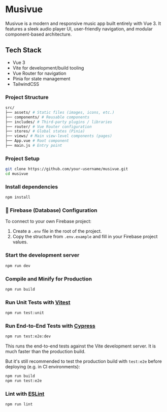 # Musivue

Musivue is a modern and responsive music app built entirely with Vue 3. It features a sleek audio player UI, user-friendly navigation, and modular component-based architecture.

## Tech Stack

- Vue 3
- Vite for development/build tooling
- Vue Router for navigation
- Pinia for state management
- TailwindCSS

### Project Structure

```sh
src/
├── assets/ # Static files (images, icons, etc.)
├── components/ # Reusable components
├── includes/ # Third-party plugins / libraries
├── router/ # Vue Router configuration
├── stores/ # Global states (Pinia)
├── views/ # Main view-level components (pages)
├── App.vue # Root component
├── main.js # Entry point
```

### Project Setup

```sh
git clone https://github.com/your-username/musivue.git
cd musivue
```

### Install dependencies

```sh
npm install
```

### 🔐 Firebase (Database) Configuration

To connect to your own Firebase project:

1. Create a `.env` file in the root of the project.
2. Copy the structure from `.env.example` and fill in your Firebase project values.

### Start the development server

```sh
npm run dev
```

### Compile and Minify for Production

```sh
npm run build
```

### Run Unit Tests with [Vitest](https://vitest.dev/)

```sh
npm run test:unit
```

### Run End-to-End Tests with [Cypress](https://www.cypress.io/)

```sh
npm run test:e2e:dev
```

This runs the end-to-end tests against the Vite development server.
It is much faster than the production build.

But it's still recommended to test the production build with `test:e2e` before deploying (e.g. in CI environments):

```sh
npm run build
npm run test:e2e
```

### Lint with [ESLint](https://eslint.org/)

```sh
npm run lint
```
